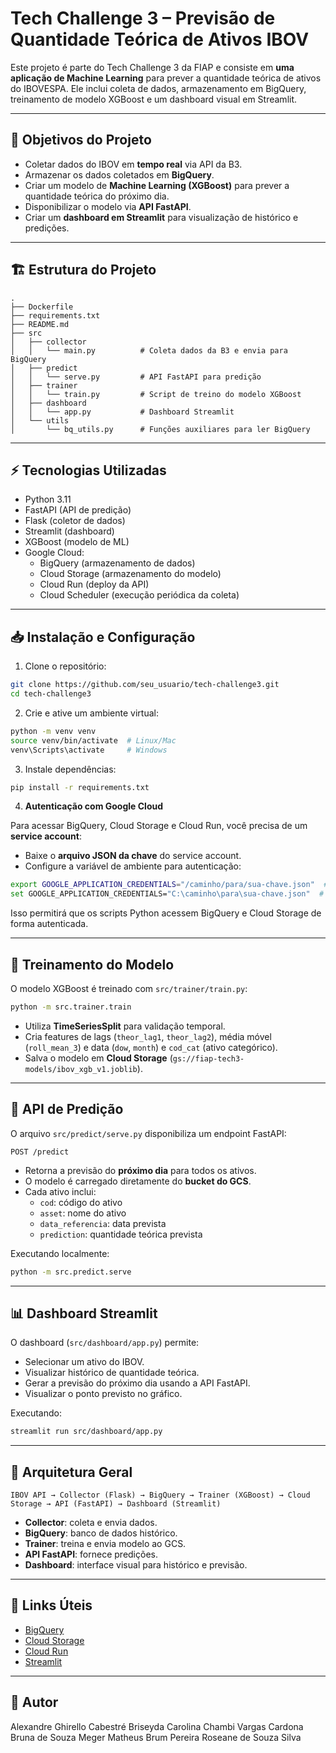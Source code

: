 # Tech Challenge 3 – Previsão de Quantidade Teórica de Ativos IBOV

Este projeto é parte do Tech Challenge 3 da FIAP e consiste em **uma aplicação de Machine Learning** para prever a quantidade teórica de ativos do IBOVESPA. Ele inclui coleta de dados, armazenamento em BigQuery, treinamento de modelo XGBoost e um dashboard visual em Streamlit.

---

## 📌 Objetivos do Projeto

- Coletar dados do IBOV em **tempo real** via API da B3.
- Armazenar os dados coletados em **BigQuery**.
- Criar um modelo de **Machine Learning (XGBoost)** para prever a quantidade teórica do próximo dia.
- Disponibilizar o modelo via **API FastAPI**.
- Criar um **dashboard em Streamlit** para visualização de histórico e predições.

---

## 🏗 Estrutura do Projeto

```
.
├── Dockerfile
├── requirements.txt
├── README.md
├── src
│   ├── collector
│   │   └── main.py          # Coleta dados da B3 e envia para BigQuery
│   ├── predict
│   │   └── serve.py         # API FastAPI para predição
│   ├── trainer
│   │   └── train.py         # Script de treino do modelo XGBoost
│   ├── dashboard
│   │   └── app.py           # Dashboard Streamlit
│   └── utils
│       └── bq_utils.py      # Funções auxiliares para ler BigQuery
```

---

## ⚡ Tecnologias Utilizadas

- Python 3.11  
- FastAPI (API de predição)  
- Flask (coletor de dados)  
- Streamlit (dashboard)  
- XGBoost (modelo de ML)  
- Google Cloud:
  - BigQuery (armazenamento de dados)
  - Cloud Storage (armazenamento do modelo)
  - Cloud Run (deploy da API)
  - Cloud Scheduler (execução periódica da coleta)

---

## 📥 Instalação e Configuração

1. Clone o repositório:

```bash
git clone https://github.com/seu_usuario/tech-challenge3.git
cd tech-challenge3
```

2. Crie e ative um ambiente virtual:

```bash
python -m venv venv
source venv/bin/activate  # Linux/Mac
venv\Scripts\activate     # Windows
```

3. Instale dependências:

```bash
pip install -r requirements.txt
```

4. **Autenticação com Google Cloud**

Para acessar BigQuery, Cloud Storage e Cloud Run, você precisa de um **service account**:

- Baixe o **arquivo JSON da chave** do service account.
- Configure a variável de ambiente para autenticação:

```bash
export GOOGLE_APPLICATION_CREDENTIALS="/caminho/para/sua-chave.json"  # Linux/Mac
set GOOGLE_APPLICATION_CREDENTIALS="C:\caminho\para\sua-chave.json"  # Windows
```

Isso permitirá que os scripts Python acessem BigQuery e Cloud Storage de forma autenticada.


---

## 🤖 Treinamento do Modelo

O modelo XGBoost é treinado com `src/trainer/train.py`:

```bash
python -m src.trainer.train
```

- Utiliza **TimeSeriesSplit** para validação temporal.
- Cria features de lags (`theor_lag1`, `theor_lag2`), média móvel (`roll_mean_3`) e data (`dow`, `month`) e `cod_cat` (ativo categórico).
- Salva o modelo em **Cloud Storage** (`gs://fiap-tech3-models/ibov_xgb_v1.joblib`).

---

## 🚀 API de Predição

O arquivo `src/predict/serve.py` disponibiliza um endpoint FastAPI:

```
POST /predict
```

- Retorna a previsão do **próximo dia** para todos os ativos.  
- O modelo é carregado diretamente do **bucket do GCS**.  
- Cada ativo inclui:
  - `cod`: código do ativo
  - `asset`: nome do ativo
  - `data_referencia`: data prevista
  - `prediction`: quantidade teórica prevista

Executando localmente:

```bash
python -m src.predict.serve
```

---

## 📊 Dashboard Streamlit

O dashboard (`src/dashboard/app.py`) permite:

- Selecionar um ativo do IBOV.
- Visualizar histórico de quantidade teórica.
- Gerar a previsão do próximo dia usando a API FastAPI.
- Visualizar o ponto previsto no gráfico.

Executando:

```bash
streamlit run src/dashboard/app.py
```

---

## 🧩 Arquitetura Geral

```
IBOV API → Collector (Flask) → BigQuery → Trainer (XGBoost) → Cloud Storage → API (FastAPI) → Dashboard (Streamlit)
```

- **Collector**: coleta e envia dados.
- **BigQuery**: banco de dados histórico.
- **Trainer**: treina e envia modelo ao GCS.
- **API FastAPI**: fornece predições.
- **Dashboard**: interface visual para histórico e previsão.

---

## 📁 Links Úteis

- [BigQuery](https://console.cloud.google.com/bigquery)
- [Cloud Storage](https://console.cloud.google.com/storage)
- [Cloud Run](https://console.cloud.google.com/run)
- [Streamlit](https://streamlit.io/)

---

## 📝 Autor

Alexandre Ghirello Cabestré
Briseyda Carolina Chambi Vargas Cardona
Bruna de Souza Meger
Matheus Brum Pereira
Roseane de Souza Silva
